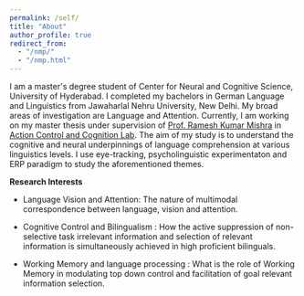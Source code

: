 ```yaml
---
permalink: /self/
title: "About"
author_profile: true
redirect_from: 
  - "/nmp/"
  - "/nmp.html"
---
```

I am a master's degree student of Center for Neural and Cognitive Science, University of Hyderabad. I completed my bachelors in German Language and Linguistics from Jawaharlal Nehru University, New Delhi. My broad areas of investigation are Language and Attention. Currently, I am working on my master thesis under supervision of [Prof. Ramesh Kumar Mishra](https://rameshkumarmishra.wordpress.com/) in [Action Control and Cognition Lab](https://actioncontrolcognitionlaboratory.wordpress.com/). The aim of my study is to understand the cognitive and neural underpinnings of language comprehension at various linguistics levels. I use eye-tracking, psycholinguistic experimentaton and ERP paradigm to study the aforementioned themes. 

**Research Interests**
- Language Vision and Attention: The nature of multimodal correspondence between language, vision and attention. 

- Cognitive Control and Bilingualism : How the active suppression of non-selective task irrelevant information and selection of relevant information is simultaneously achieved in high proficient bilinguals.

- Working Memory and language processing : What is the role of Working Memory in modulating top down control and facilitation of goal relevant information selection. 

